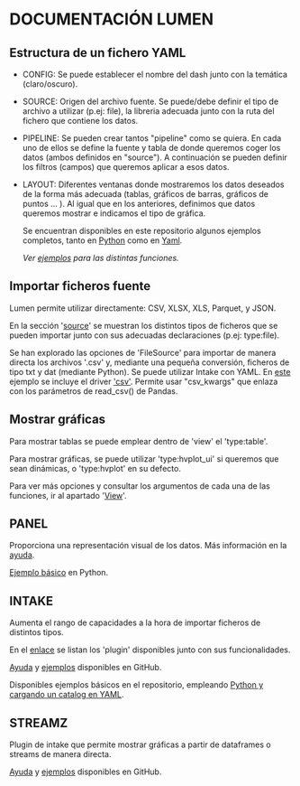 # DOCUMENTACIÓN LUMEN

## Estructura de un fichero YAML 
 - CONFIG: Se puede establecer el nombre del dash junto con la temática (claro/oscuro). 
 - SOURCE: Origen del archivo fuente. Se puede/debe definir el tipo de archivo a utilizar (p.ej: file), la libreria adecuada junto con la ruta del fichero que contiene los datos.  
 - PIPELINE: Se pueden crear tantos "pipeline" como se quiera. En cada uno de ellos se define la fuente y tabla de donde queremos coger los datos (ambos definidos en "source"). A continuación se pueden definir los filtros (campos) que queremos aplicar a esos datos.
 - LAYOUT: Diferentes ventanas donde mostraremos los datos deseados de la forma más adecuada (tablas, gráficos de barras, gráficos de puntos ... ). Al igual que en los anteriores, definimos que datos queremos mostrar e indicamos el tipo de gráfica.

   Se encuentran disponibles en este repositorio algunos ejemplos completos, tanto en [Python](Ejemplos/Python/ej_csv_DashCompleto.py) como en [Yaml](Ejemplos/Yaml/ej_csv_DashCompleto.yml).

    *Ver [ejemplos](https://lumen.holoviz.org/gallery/index.html) para las distintas funciones.* 

  
## Importar ficheros fuente  
Lumen permite utilizar directamente: CSV, XLSX, XLS, Parquet, y JSON. 

En la sección '[source](https://lumen.holoviz.org/reference/index.html)' se muestran los distintos tipos de ficheros que se pueden importar junto con sus adecuadas declaraciones (p.ej: type:file).  

Se han explorado las opciones de 'FileSource' para importar de manera directa los archivos '.csv' y, mediante una pequeña conversión, ficheros de tipo txt y dat (mediante Python). 
Se puede utilizar Intake con YAML. En [este](https://lumen.holoviz.org/gallery/precip.html) ejemplo se incluye el driver ['csv'](https://intake.readthedocs.io/en/latest/api_user.html#intake.source.csv.CSVSource). Permite usar "csv_kwargs" que enlaza con los parámetros de read_csv() de Pandas.

## Mostrar gráficas 
Para mostrar tablas se puede emplear dentro de 'view' el 'type:table'.

Para mostrar gráficas, se puede utilizar 'type:hvplot_ui' si queremos que sean dinámicas, o 'type:hvplot' en su defecto. 

Para ver más opciones y consultar los argumentos de cada una de las funciones, ir al apartado '[View](https://lumen.holoviz.org/reference/index.html)'.

  
## PANEL 
Proporciona una representación visual de los datos.
Más información en la [ayuda](https://lumen.holoviz.org/reference/view/Panel.html).

[Ejemplo básico](Ejemplos/Python/ej_panel_streamz.py) en Python. 

## INTAKE 
Aumenta el rango de capacidades a la hora de importar ficheros de distintos tipos. 

En el [enlace](https://intake.readthedocs.io/en/latest/plugin-directory.html) se listan los 'plugin' disponibles junto con sus funcionalidades.

[Ayuda](https://lumen.holoviz.org/reference/source/IntakeSource.html) y [ejemplos](https://lumen.holoviz.org/gallery/precip.html) disponibles en GitHub.

Disponibles ejemplos básicos en el repositorio, empleando [Python y cargando un catalog en YAML](Ejemplos/Python/ej_intake_basico.py). 

  
## STREAMZ 
Plugin de intake que permite mostrar gráficas a partir de dataframes o streams de manera directa.

[Ayuda](https://github.com/intake/intake-streamz/) y [ejemplos](https://github.com/intake/intake-streamz/blob/master/examples/simple_plot.ipynb) disponibles en GitHub.
